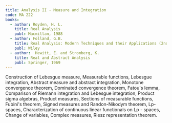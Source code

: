 ```yaml
---
title: Analysis II - Measure and Integration
code: MA 222
books:
  - author: Royden, H. L. 
    title: Real Analysis
    publ: Macmillan, 1988
  - author: Folland, G.B.
    title: Real Analysis: Modern Techniques and their Applications (2nd Ed.)
    publ: Wiley
  - author:  Hewitt, E. and Stromberg, K.     
    title: Real and Abstract Analysis
    publ: Springer, 1969
---
```

Construction of Lebesgue measure, Measurable functions, Lebesgue integration,
Abstract measure and abstract integration, Monotone convergence theorem,
Dominated convergence theorem, Fatou's lemma, Comparison of Riemann integration
and Lebesgue integration, Product sigma algebras, Product measures, Sections of
measurable functions, Fubini's theorem, Signed measures and Randon-Nikodym
theorem, Lp-spaces, Characterization of continuous linear functionals on Lp -
spaces, Change of variables, Complex measures, Riesz representation theorem.
 
